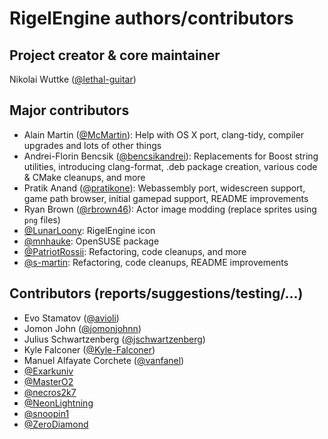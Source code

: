 # RigelEngine authors/contributors

## Project creator & core maintainer

Nikolai Wuttke ([@lethal-guitar](https://github.com/lethal-guitar))

## Major contributors

* Alain Martin ([@McMartin](https://github.com/McMartin)): Help with OS X port, clang-tidy, compiler upgrades and lots of other things
* Andrei-Florin Bencsik ([@bencsikandrei](https://github.com/bencsikandrei)): Replacements for Boost string utilities, introducing clang-format, .deb package creation, various code & CMake cleanups, and more
* Pratik Anand ([@pratikone](https://github.com/pratikone)): Webassembly port, widescreen support, game path browser, initial gamepad support, README improvements
* Ryan Brown ([@rbrown46](https://github.com/rbrown46)): Actor image modding (replace sprites using `png` files)
* [@LunarLoony](https://github.com/LunarLoony): RigelEngine icon
* [@mnhauke](https://github.com/mnhauke): OpenSUSE package
* [@PatriotRossii](https://github.com/PatriotRossii): Refactoring, code cleanups, and more
* [@s-martin](https://github.com/s-martin): Refactoring, code cleanups, README improvements

## Contributors (reports/suggestions/testing/...)

* Evo Stamatov ([@avioli](https://github.com/avioli))
* Jomon John ([@jomonjohnn](https://github.com/jomonjohnn))
* Julius Schwartzenberg ([@jschwartzenberg](https://github.com/jschwartzenberg))
* Kyle Falconer ([@Kyle-Falconer](https://github.com/Kyle-Falconer))
* Manuel Alfayate Corchete ([@vanfanel](https://github.com/vanfanel))
* [@Exarkuniv](https://github.com/Exarkuniv)
* [@MasterO2](https://github.com/MasterO2)
* [@necros2k7](https://github.com/necros2k7)
* [@NeonLightning](https://github.com/NeonLightning)
* [@snoopin1](https://github.com/snoopin1)
* [@ZeroDiamond](https://github.com/ZeroDiamond)
